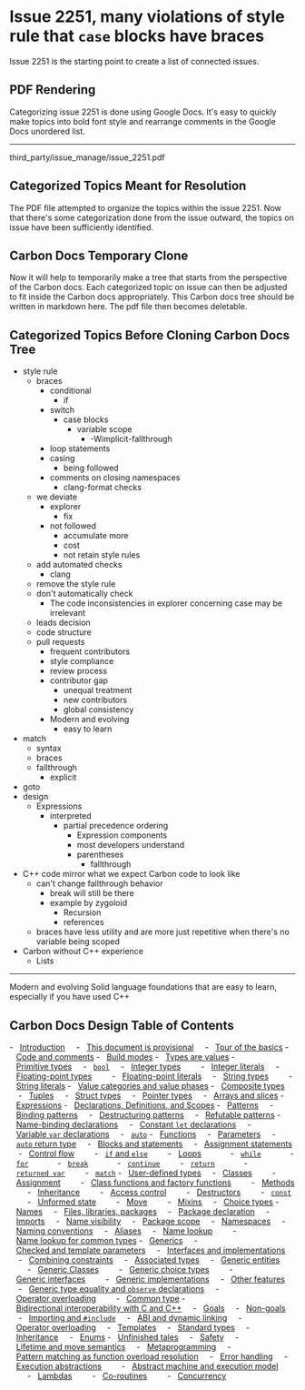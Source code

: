 # Issue 2251, many violations of style rule that `case` blocks have braces 
Issue 2251 is the starting point to create a list of connected issues.
## PDF Rendering
Categorizing issue 2251 is done using Google Docs.
It's easy to quickly make topics into bold font style
and rearrange comments in the Google Docs unordered list.
_____
third_party/issue_manage/issue_2251.pdf

## Categorized Topics Meant for Resolution
The PDF file attempted to organize the topics within
the issue 2251.
Now that there's some categorization done
from the issue outward,
the topics on issue have been sufficiently identified.
## Carbon Docs Temporary Clone 
Now it will help to temporarily make 
a tree that starts from the perspective of
the Carbon docs.
Each categorized topic on issue can then
be adjusted to fit inside the
Carbon docs appropriately.
This Carbon docs tree should be written in
markdown here.
The pdf file then becomes deletable.
## Categorized Topics Before Cloning Carbon Docs Tree
- style rule
  - braces
    - conditional
      - if
    - switch
      - case blocks
        - variable scope
          - -Wimplicit-fallthrough
    - loop statements
    - casing
      - being followed
    - comments on closing namespaces
      - clang-format checks
  - we deviate
    - explorer
      - fix
    - not followed
      - accumulate more
      - cost
      - not retain style rules
  - add automated checks
    - clang
  - remove the style rule
  - don't automatically check
    - The code inconsistencies in explorer concerning case may be
irrelevant
  - leads decision
  - code structure
  - pull requests
    - frequent contributors
    - style compliance
    - review process
    - contributor gap
      - unequal treatment
      - new contributors
      - global consistency
    - Modern and evolving
      - easy to learn
- match
  - syntax
  - braces
  - fallthrough
    - explicit
- goto
- design
  - Expressions
    - interpreted
      - partial precedence ordering
        - Expression components
        - most developers understand
        - parentheses
          - fallthrough
- C++ code mirror what we expect Carbon code to look like
  - can't change fallthrough behavior
    - break will still be there
    - example by zygoloid
       - Recursion
       - references
  - braces have less utility and are more just repetitive when there's no variable
being scoped
- Carbon without C++ experience
  - Lists
____
Modern and evolving
Solid language foundations that are easy to learn, especially if you have used C++
## Carbon Docs Design Table of Contents
-   [Introduction](#introduction) 
     -   [This document is provisional](#this-document-is-provisional) 
     -   [Tour of the basics](#tour-of-the-basics) 
 -   [Code and comments](#code-and-comments) 
 -   [Build modes](#build-modes) 
 -   [Types are values](#types-are-values) 
 -   [Primitive types](#primitive-types) 
     -   [`bool`](#bool) 
     -   [Integer types](#integer-types) 
         -   [Integer literals](#integer-literals) 
     -   [Floating-point types](#floating-point-types) 
         -   [Floating-point literals](#floating-point-literals) 
     -   [String types](#string-types) 
         -   [String literals](#string-literals) 
 -   [Value categories and value phases](#value-categories-and-value-phases) 
 -   [Composite types](#composite-types) 
     -   [Tuples](#tuples) 
     -   [Struct types](#struct-types) 
     -   [Pointer types](#pointer-types) 
     -   [Arrays and slices](#arrays-and-slices) 
 -   [Expressions](#expressions) 
 -   [Declarations, Definitions, and Scopes](#declarations-definitions-and-scopes) 
 -   [Patterns](#patterns) 
     -   [Binding patterns](#binding-patterns) 
     -   [Destructuring patterns](#destructuring-patterns) 
     -   [Refutable patterns](#refutable-patterns) 
 -   [Name-binding declarations](#name-binding-declarations) 
     -   [Constant `let` declarations](#constant-let-declarations) 
     -   [Variable `var` declarations](#variable-var-declarations) 
     -   [`auto`](#auto) 
 -   [Functions](#functions) 
     -   [Parameters](#parameters) 
     -   [`auto` return type](#auto-return-type) 
     -   [Blocks and statements](#blocks-and-statements) 
     -   [Assignment statements](#assignment-statements) 
     -   [Control flow](#control-flow) 
         -   [`if` and `else`](#if-and-else) 
         -   [Loops](#loops) 
             -   [`while`](#while) 
             -   [`for`](#for) 
             -   [`break`](#break) 
             -   [`continue`](#continue) 
         -   [`return`](#return) 
             -   [`returned var`](#returned-var) 
         -   [`match`](#match) 
 -   [User-defined types](#user-defined-types) 
     -   [Classes](#classes) 
         -   [Assignment](#assignment) 
         -   [Class functions and factory functions](#class-functions-and-factory-functions) 
         -   [Methods](#methods) 
         -   [Inheritance](#inheritance) 
         -   [Access control](#access-control) 
         -   [Destructors](#destructors) 
         -   [`const`](#const) 
         -   [Unformed state](#unformed-state) 
         -   [Move](#move) 
         -   [Mixins](#mixins) 
     -   [Choice types](#choice-types) 
 -   [Names](#names) 
     -   [Files, libraries, packages](#files-libraries-packages) 
     -   [Package declaration](#package-declaration) 
     -   [Imports](#imports) 
     -   [Name visibility](#name-visibility) 
     -   [Package scope](#package-scope) 
     -   [Namespaces](#namespaces) 
     -   [Naming conventions](#naming-conventions) 
     -   [Aliases](#aliases) 
     -   [Name lookup](#name-lookup) 
         -   [Name lookup for common types](#name-lookup-for-common-types) 
 -   [Generics](#generics) 
     -   [Checked and template parameters](#checked-and-template-parameters) 
     -   [Interfaces and implementations](#interfaces-and-implementations) 
     -   [Combining constraints](#combining-constraints) 
     -   [Associated types](#associated-types) 
     -   [Generic entities](#generic-entities) 
         -   [Generic Classes](#generic-classes) 
         -   [Generic choice types](#generic-choice-types) 
         -   [Generic interfaces](#generic-interfaces) 
         -   [Generic implementations](#generic-implementations) 
     -   [Other features](#other-features) 
     -   [Generic type equality and `observe` declarations](#generic-type-equality-and-observe-declarations) 
     -   [Operator overloading](#operator-overloading) 
         -   [Common type](#common-type) 
 -   [Bidirectional interoperability with C and C++](#bidirectional-interoperability-with-c-and-c) 
     -   [Goals](#goals) 
     -   [Non-goals](#non-goals) 
     -   [Importing and `#include`](#importing-and-include) 
     -   [ABI and dynamic linking](#abi-and-dynamic-linking) 
     -   [Operator overloading](#operator-overloading-1) 
     -   [Templates](#templates) 
     -   [Standard types](#standard-types) 
     -   [Inheritance](#inheritance-1) 
     -   [Enums](#enums) 
 -   [Unfinished tales](#unfinished-tales) 
     -   [Safety](#safety) 
     -   [Lifetime and move semantics](#lifetime-and-move-semantics) 
     -   [Metaprogramming](#metaprogramming) 
     -   [Pattern matching as function overload resolution](#pattern-matching-as-function-overload-resolution) 
     -   [Error handling](#error-handling) 
     -   [Execution abstractions](#execution-abstractions) 
         -   [Abstract machine and execution model](#abstract-machine-and-execution-model) 
         -   [Lambdas](#lambdas) 
         -   [Co-routines](#co-routines) 
         -   [Concurrency](#concurrency)


